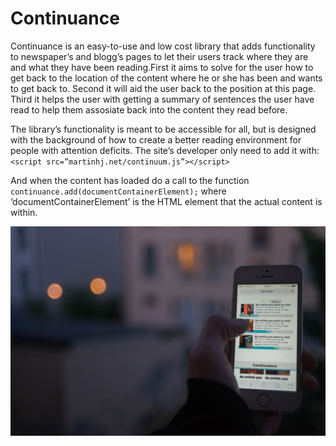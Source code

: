 # Continuance
Continuance is an easy-to-use and low cost library that adds
functionality to newspaper’s and blogg’s pages to let their users track where
they are and what they have been reading.First it aims to solve for the user how
to get back to the location of the content where he or she has been and wants to
get back to. Second it will aid the user back to the position at this page.
Third it helps the user with getting a summary of sentences the user have read
to help them assosiate back into the content they read before.

The library’s functionality is meant to be accessible for all, but is designed
with the background of how to create a better reading environment for people
with attention deficits.  The site’s developer only need to add it with: 
	```<script src=”martinhj.net/continuum.js”></script>```

And when the content has loaded do a call to the function
	```continuance.add(documentContainerElement);```
where ‘documentContainerElement’ is the HTML element that the actual content is
within.

![Alt text](continuance.jpg "Continuance")